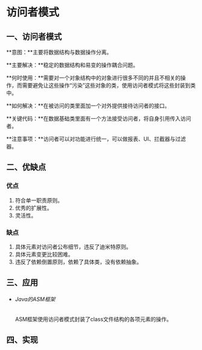 # 访问者模式

## 一、访问者模式

**意图：**主要将数据结构与数据操作分离。

**主要解决：**稳定的数据结构和易变的操作耦合问题。

**何时使用：**需要对一个对象结构中的对象进行很多不同的并且不相关的操作，而需要避免让这些操作“污染”这些对象的类，使用访问者模式将这些封装到类中。

**如何解决：**在被访问的类里面加一个对外提供接待访问者的接口。

**关键代码：**在数据基础类里面有一个方法接受访问者，将自身引用传入访问者。

**注意事项：**访问者可以对功能进行统一，可以做报表、UI、拦截器与过滤器。

## 二、优缺点

### 优点

1. 符合单一职责原则。 
2. 优秀的扩展性。 
3. 灵活性。

### 缺点

1. 具体元素对访问者公布细节，违反了迪米特原则。 
2. 具体元素变更比较困难。 
3. 违反了依赖倒置原则，依赖了具体类，没有依赖抽象。

## 三、应用

- ###### Java的ASM框架

  ASM框架使用访问者模式封装了class文件结构的各项元素的操作。

## 四、实现